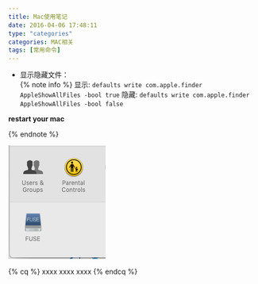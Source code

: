 ```yaml
---
title: Mac使用笔记
date: 2016-04-06 17:48:11
type: "categories"
categories: MAC相关
tags: [常用命令]
---
```



- 显示隐藏文件：  
{% note info %} 
显示: `defaults write com.apple.finder AppleShowAllFiles -bool true`
隐藏: `defaults write com.apple.finder AppleShowAllFiles -bool false`

**restart your mac**

{% endnote %}
<!--more-->

![system preference screenshot](osxfuse/fusePanel.png)

{% cq %} xxxx xxxx xxxx {% endcq %}
